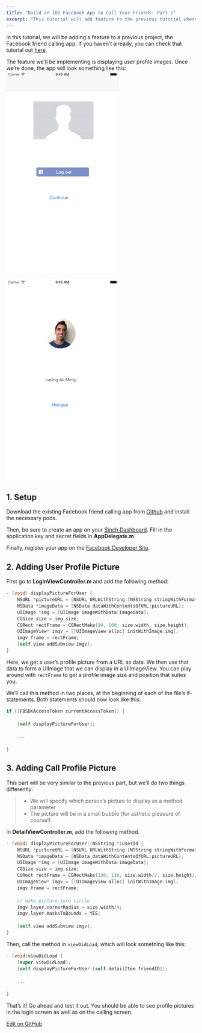 ```yaml
---
title: "Build an iOS Facebook App to Call Your Friends: Part 2"
excerpt: "This tutorial will add feature to the previous tutorial where you learned how to call Facebook friends."
---
```

In this tutorial, we will be adding a feature to a previous project, the Facebook friend calling app. If you haven’t already, you can check that tutorial out [here](https://github.com/sinch/ios-call-your-facebookfriends).

The feature we’ll be implementing is displaying user profile images. Once we’re done, the app will look something like this:
![Login.png](images/6ddbdf8-Login.png)


![Call.png](images/be9dd38-Call.png)

## 1. Setup

Download the existing Facebook friend calling app from [Github](https://github.com/sinch/ios-call-your-facebookfriends) and install the necessary pods.

Then, be sure to create an app on your [Sinch Dashboard](https://portal.sinch.com/#/login). Fill in the application key and secret fields in **AppDelegate.m**.

Finally, register your app on the [Facebook Developer Site](https://developers.facebook.com).

## 2. Adding User Profile Picture

First go to **LoginViewController.m** and add the following method:

```objectivec
- (void) displayPictureForUser {
    NSURL *pictureURL = [NSURL URLWithString:[NSString stringWithFormat:@"https://graph.facebook.com/%@/picture?type=large&return_ssl_resources=1", [[FBSDKAccessToken currentAccessToken] userID]]];
    NSData *imageData = [NSData dataWithContentsOfURL:pictureURL];
    UIImage *img = [UIImage imageWithData:imageData];
    CGSize size = img.size;
    CGRect rectFrame = CGRectMake(90, 100, size.width, size.height);
    UIImageView* imgv = [[UIImageView alloc] initWithImage:img];
    imgv.frame = rectFrame;
    [self.view addSubview:imgv];
}
```

Here, we get a user’s profile picture from a URL as data. We then use that data to form a UIImage that we can display in a UIImageView. You can play around with `rectFrame` to get a profile image size and position that suites you.

We’ll call this method in two places, at the beginning of each of the file’s if-statements. Both statements should now look like this:

```objectivec
if ([FBSDKAccessToken currentAccessToken]) {

    [self displayPictureForUser];

    ...

}
```

## 3. Adding Call Profile Picture

This part will be very similar to the previous part, but we’ll do two things differently:

>   - We will specify which person’s picture to display as a method parameter
>   - The picture will be in a small bubble (for asthetic pleasure of course\!)

In **DetailViewController.m**, add the following method.

```objectivec
- (void) displayPictureForUser:(NSString *)userId {
    NSURL *pictureURL = [NSURL URLWithString:[NSString stringWithFormat:@"https://graph.facebook.com/%@/picture?type=large&return_ssl_resources=1", userId]];
    NSData *imageData = [NSData dataWithContentsOfURL:pictureURL];
    UIImage *img = [UIImage imageWithData:imageData];
    CGSize size = img.size;
    CGRect rectFrame = CGRectMake(130, 130, size.width/2, size.height/2);
    UIImageView* imgv = [[UIImageView alloc] initWithImage:img];
    imgv.frame = rectFrame;

    // make picture into circle
    imgv.layer.cornerRadius = size.width/4;
    imgv.layer.masksToBounds = YES;

    [self.view addSubview:imgv];
}
```

Then, call the method in `viewDidLoad`, which will look something like this:

```objectivec
- (void)viewDidLoad {
    [super viewDidLoad];
    [self displayPictureForUser:[self.detailItem friendID]];

    ...

}
```

That’s it\! Go ahead and test it out. You should be able to see profile pictures in the login screen as well as on the calling screen.

<a class="gitbutton pill" target="_blank" href="https://github.com/sinch/docs/blob/master/docs/tutorials/ios/build-an-ios-facebook-app-to-call-your-friends-part-2.md"><span class="fab fa-github"></span>Edit on GitHub</a>